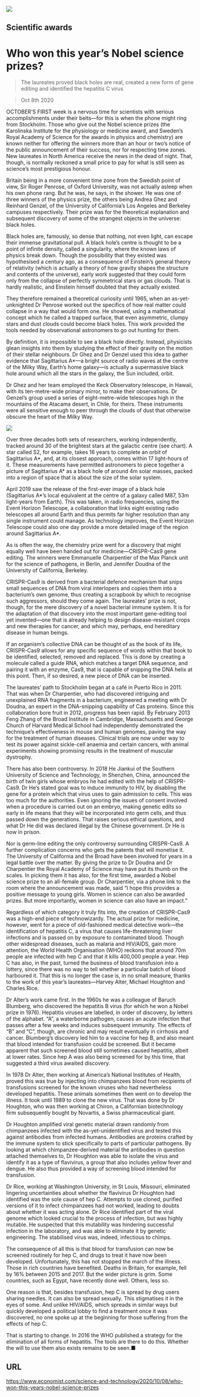 ![](./images/20201010_STD001_0.jpg)

## Scientific awards

# Who won this year’s Nobel science prizes?

> The laureates proved black holes are real, created a new form of gene editing and identified the hepatitis C virus

> Oct 8th 2020

OCTOBER’S FIRST week is a nervous time for scientists with serious accomplishments under their belts—for this is when the phone might ring from Stockholm. Those who give out the Nobel science prizes (the Karolinska Institute for the physiology or medicine award, and Sweden’s Royal Academy of Science for the awards in physics and chemistry) are known neither for offering the winners more than an hour or two’s notice of the public announcement of their success, nor for respecting time zones. New laureates in North America receive the news in the dead of night. That, though, is normally reckoned a small price to pay for what is still seen as science’s most prestigious honour.

Britain being in a more convenient time zone from the Swedish point of view, Sir Roger Penrose, of Oxford University, was not actually asleep when his own phone rang. But he was, he says, in the shower. He was one of three winners of the physics prize, the others being Andrea Ghez and Reinhard Genzel, of the University of California’s Los Angeles and Berkeley campuses respectively. Their prize was for the theoretical explanation and subsequent discovery of some of the strangest objects in the universe: black holes.

Black holes are, famously, so dense that nothing, not even light, can escape their immense gravitational pull. A black hole’s centre is thought to be a point of infinite density, called a singularity, where the known laws of physics break down. Though the possibility that they existed was hypothesised a century ago, as a consequence of Einstein’s general theory of relativity (which is actually a theory of how gravity shapes the structure and contents of the universe), early work suggested that they could form only from the collapse of perfectly symmetrical stars or gas clouds. That is hardly realistic, and Einstein himself doubted that they actually existed.

They therefore remained a theoretical curiosity until 1965, when an as-yet-unknighted Dr Penrose worked out the specifics of how real matter could collapse in a way that would form one. He showed, using a mathematical concept which he called a trapped surface, that even asymmetric, clumpy stars and dust clouds could become black holes. This work provided the tools needed by observational astronomers to go out hunting for them.

By definition, it is impossible to see a black hole directly. Instead, physicists glean insights into them by studying the effect of their gravity on the motion of their stellar neighbours. Dr Ghez and Dr Genzel used this idea to gather evidence that Sagittarius A*—a bright source of radio waves at the centre of the Milky Way, Earth’s home galaxy—is actually a supermassive black hole around which all the stars in the galaxy, the Sun included, orbit.

Dr Ghez and her team employed the Keck Observatory telescope, in Hawaii, with its ten-metre-wide primary mirror, to make their observations. Dr Genzel’s group used a series of eight-metre-wide telescopes high in the mountains of the Atacama desert, in Chile, for theirs. These instruments were all sensitive enough to peer through the clouds of dust that otherwise obscure the heart of the Milky Way.



![](./images/20201010_STC988.png)

Over three decades both sets of researchers, working independently, tracked around 30 of the brightest stars at the galactic centre (see chart). A star called S2, for example, takes 16 years to complete an orbit of Sagittarius A*, and, at its closest approach, comes within 17 light-hours of it. These measurements have permitted astronomers to piece together a picture of Sagittarius A* as a black hole of around 4m solar masses, packed into a region of space that is about the size of the solar system.

April 2019 saw the release of the first-ever image of a black hole (Sagittarius A*’s local equivalent at the centre of a galaxy called M87, 53m light-years from Earth). This was taken, in radio frequencies, using the Event Horizon Telescope, a collaboration that links eight existing radio telescopes all around Earth and thus permits far higher resolution than any single instrument could manage. As technology improves, the Event Horizon Telescope could also one day provide a more detailed image of the region around Sagittarius A*.

As is often the way, the chemistry prize went for a discovery that might equally well have been handed out for medicine—CRISPR-Cas9 gene editing. The winners were Emmanuelle Charpentier of the Max Planck unit for the science of pathogens, in Berlin, and Jennifer Doudna of the University of California, Berkeley.

CRISPR-Cas9 is derived from a bacterial defence mechanism that snips small sequences of DNA from viral interlopers and copies them into a bacterium’s own genome, thus creating a scrapbook by which to recognise such aggressors, should they come again. The laureates’ prize is not, though, for the mere discovery of a novel bacterial immune system. It is for the adaptation of that discovery into the most important gene-editing tool yet invented—one that is already helping to design disease-resistant crops and new therapies for cancer, and which may, perhaps, end hereditary disease in human beings.

If an organism’s collective DNA can be thought of as the book of its life, CRISPR-Cas9 allows for any specific sequence of words within that book to be identified, selected, removed and replaced. This is done by creating a molecule called a guide RNA, which matches a target DNA sequence, and pairing it with an enzyme, Cas9, that is capable of snipping the DNA helix at this point. Then, if so desired, a new piece of DNA can be inserted.

The laureates’ path to Stockholm began at a café in Puerto Rico in 2011. That was when Dr Charpentier, who had discovered intriguing and unexplained RNA fragments in a bacterium, engineered a meeting with Dr Doudna, an expert in the DNA-snipping capability of Cas proteins. Since this collaboration bore fruit in 2012, progress has been rapid. By February 2013 Feng Zhang of the Broad Institute in Cambridge, Massachusetts and George Church of Harvard Medical School had independently demonstrated the technique’s effectiveness in mouse and human genomes, paving the way for the treatment of human diseases. Clinical trials are now under way to test its power against sickle-cell anaemia and certain cancers, with animal experiments showing promising results in the treatment of muscular dystrophy.

There has also been controversy. In 2018 He Jiankui of the Southern University of Science and Technology, in Shenzhen, China, announced the birth of twin girls whose embryos he had edited with the help of CRISPR-Cas9. Dr He’s stated goal was to induce immunity to HIV, by disabling the gene for a protein which that virus uses to gain admission to cells. This was too much for the authorities. Even ignoring the issues of consent involved when a procedure is carried out on an embryo, making genetic edits so early in life means that they will be incorporated into germ cells, and thus passed down the generations. That raises serious ethical questions, and what Dr He did was declared illegal by the Chinese government. Dr He is now in prison.

Nor is germ-line editing the only controversy surrounding CRISPR-Cas9. A further complication concerns who gets the patents that will monetise it. The University of California and the Broad have been involved for years in a legal battle over the matter. By giving the prize to Dr Doudna and Dr Charpentier the Royal Academy of Science may have put its thumb on the scales. In picking them it has also, for the first time, awarded a Nobel science prize to an all-female group. Dr Charpentier, via a phone link to the room where the announcement was made, said “I hope this provides a positive message to young girls. Women in science can also be awarded prizes. But more importantly, women in science can also have an impact.”

Regardless of which category it truly fits into, the creation of CRISPR-Cas9 was a high-end piece of technowizardy. The actual prize for medicine, however, went for a piece of old-fashioned medical detective work—the identification of hepatitis C, a virus that causes life-threatening liver infections and is passed on by exposure to contaminated blood. Though other widespread diseases, such as malaria and HIV/AIDS, gain more attention, the World Health Organisation (WHO) reckons that around 70m people are infected with hep C and that it kills 400,000 people a year. Hep C has also, in the past, turned the business of blood transfusion into a lottery, since there was no way to tell whether a particular batch of blood harboured it. That this is no longer the case is, in no small measure, thanks to the work of this year’s laureates—Harvey Alter, Michael Houghton and Charles Rice.

Dr Alter’s work came first. In the 1960s he was a colleague of Baruch Blumberg, who discovered the hepatitis B virus (for which he won a Nobel prize in 1976). Hepatitis viruses are labelled, in order of discovery, by letters of the alphabet. “A”, a waterborne pathogen, causes an acute infection that passes after a few weeks and induces subsequent immunity. The effects of “B” and “C”, though, are chronic and may result eventually in cirrhosis and cancer. Blumberg’s discovery led him to a vaccine for hep B, and also meant that blood intended for transfusion could be screened. But it became apparent that such screened blood still sometimes caused hepatitis, albeit at lower rates. Since hep A was also being screened for by this time, that suggested a third virus awaited discovery.

In 1978 Dr Alter, then working at America’s National Institutes of Health, proved this was true by injecting into chimpanzees blood from recipients of transfusions screened for the known viruses who had nevertheless developed hepatitis. These animals sometimes then went on to develop the illness. It took until 1989 to clone the new virus. That was done by Dr Houghton, who was then working at Chiron, a Californian biotechnology firm subsequently bought by Novartis, a Swiss pharmaceutical giant.

Dr Houghton amplified viral genetic material drawn randomly from chimpanzees infected with the as-yet-unidentified virus and tested this against antibodies from infected humans. Antibodies are proteins crafted by the immune system to stick specifically to parts of particular pathogens. By looking at which chimpanzee-derived material the antibodies in question attached themselves to, Dr Houghton was able to isolate the virus and identify it as a type of flavivirus, a group that also includes yellow fever and dengue. He also thus provided a way of screening blood intended for transfusion.

Dr Rice, working at Washington University, in St Louis, Missouri, eliminated lingering uncertainties about whether the flavivirus Dr Houghton had identified was the sole cause of hep C. Attempts to use cloned, purified versions of it to infect chimpanzees had not worked, leading to doubts about whether it was acting alone. Dr Rice identified part of the viral genome which looked crucial to the process of infection, but was highly mutable. He suspected that this mutability was hindering successful infection in the laboratory, and was able to eliminate it by genetic engineering. The stabilised virus was, indeed, infectious to chimps.

The consequence of all this is that blood for transfusion can now be screened routinely for hep C, and drugs to treat it have now been developed. Unfortunately, this has not stopped the march of the illness. Those in rich countries have benefited. Deaths in Britain, for example, fell by 16% between 2015 and 2017. But the wider picture is grim. Some countries, such as Egypt, have recently done well. Others, less so.

One reason is that, besides transfusion, hep C is spread by drug users sharing needles. It can also be spread sexually. This stigmatises it in the eyes of some. And unlike HIV/AIDS, which spreads in similar ways but quickly developed a political lobby to find a treatment once it was discovered, no one spoke up at the beginning for those suffering from the effects of hep C.

That is starting to change. In 2016 the WHO published a strategy for the elimination of all forms of hepatitis. The tools are there to do this. Whether the will to use them also exists remains to be seen.■

## URL

https://www.economist.com/science-and-technology/2020/10/08/who-won-this-years-nobel-science-prizes
